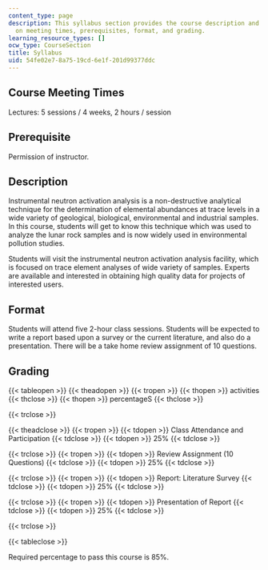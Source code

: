 ```yaml
---
content_type: page
description: This syllabus section provides the course description and information
  on meeting times, prerequisites, format, and grading.
learning_resource_types: []
ocw_type: CourseSection
title: Syllabus
uid: 54fe02e7-8a75-19cd-6e1f-201d99377ddc
---
```


Course Meeting Times
--------------------

Lectures: 5 sessions / 4 weeks, 2 hours / session

Prerequisite
------------

Permission of instructor.

Description
-----------

Instrumental neutron activation analysis is a non-destructive analytical technique for the determination of elemental abundances at trace levels in a wide variety of geological, biological, environmental and industrial samples. In this course, students will get to know this technique which was used to analyze the lunar rock samples and is now widely used in environmental pollution studies.

Students will visit the instrumental neutron activation analysis facility, which is focused on trace element analyses of wide variety of samples. Experts are available and interested in obtaining high quality data for projects of interested users.

Format
------

Students will attend five 2-hour class sessions. Students will be expected to write a report based upon a survey or the current literature, and also do a presentation. There will be a take home review assignment of 10 questions.

Grading
-------

{{< tableopen >}}
{{< theadopen >}}
{{< tropen >}}
{{< thopen >}}
activities
{{< thclose >}}
{{< thopen >}}
percentageS
{{< thclose >}}

{{< trclose >}}

{{< theadclose >}}
{{< tropen >}}
{{< tdopen >}}
Class Attendance and Participation
{{< tdclose >}}
{{< tdopen >}}
25%
{{< tdclose >}}

{{< trclose >}}
{{< tropen >}}
{{< tdopen >}}
Review Assignment (10 Questions)
{{< tdclose >}}
{{< tdopen >}}
25%
{{< tdclose >}}

{{< trclose >}}
{{< tropen >}}
{{< tdopen >}}
Report: Literature Survey
{{< tdclose >}}
{{< tdopen >}}
25%
{{< tdclose >}}

{{< trclose >}}
{{< tropen >}}
{{< tdopen >}}
Presentation of Report
{{< tdclose >}}
{{< tdopen >}}
25%
{{< tdclose >}}

{{< trclose >}}

{{< tableclose >}}

Required percentage to pass this course is 85%.